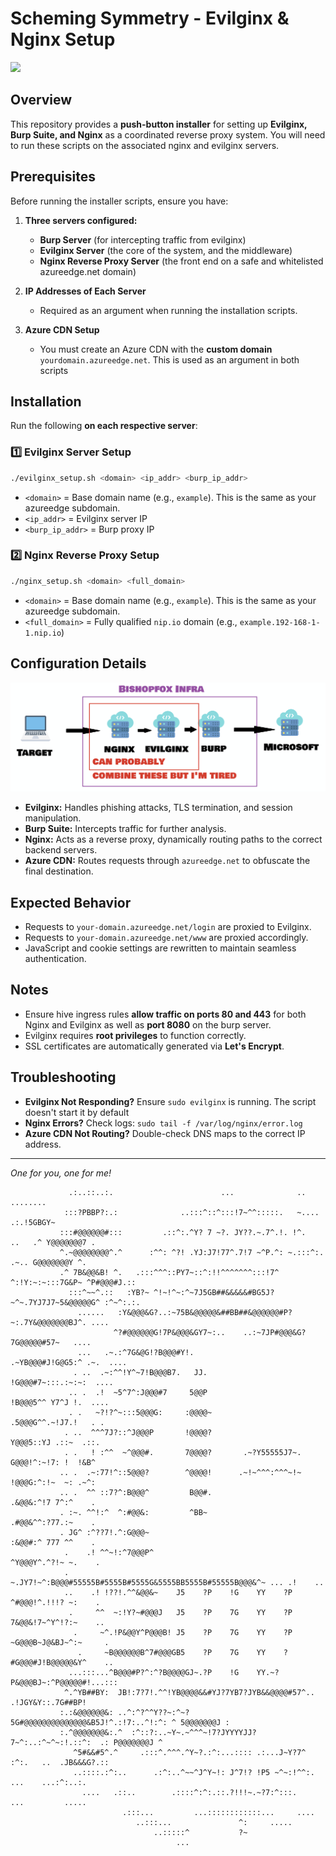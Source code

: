 # Scheming Symmetry - Evilginx & Nginx Setup

<img src="https://tcgplayer-cdn.tcgplayer.com/product/192521_in_1000x1000.jpg" width="25%">

## Overview
This repository provides a **push-button installer** for setting up **Evilginx, Burp Suite, and Nginx** as a coordinated reverse proxy system. You will need to run these scripts on the associated nginx and evilginx servers.

## Prerequisites
Before running the installer scripts, ensure you have:

1. **Three servers configured:**
   - **Burp Server** (for intercepting traffic from evilginx)
   - **Evilginx Server** (the core of the system, and the middleware)
   - **Nginx Reverse Proxy Server** (the front end on a safe and whitelisted azureedge.net domain)

2. **IP Addresses of Each Server**
   - Required as an argument when running the installation scripts.

3. **Azure CDN Setup**
   - You must create an Azure CDN with the **custom domain** `yourdomain.azureedge.net`. This is used as an argument in both scripts

## Installation
Run the following **on each respective server**:

### **1️⃣ Evilginx Server Setup**
```sh
./evilginx_setup.sh <domain> <ip_addr> <burp_ip_addr>
```
- `<domain>` = Base domain name (e.g., `example`). This is the same as your azureedge subdomain.
- `<ip_addr>` = Evilginx server IP
- `<burp_ip_addr>` = Burp proxy IP

### **2️⃣ Nginx Reverse Proxy Setup**
```sh
./nginx_setup.sh <domain> <full_domain>
```
- `<domain>` = Base domain name (e.g., `example`). This is the same as your azureedge subdomain.
- `<full_domain>` = Fully qualified `nip.io` domain (e.g., `example.192-168-1-1.nip.io`)

## Configuration Details
![Scheming Symmetry](https://raw.githubusercontent.com/twilson-bf/scheming_symmetry/refs/heads/main/image.png)

- **Evilginx:** Handles phishing attacks, TLS termination, and session manipulation.
- **Burp Suite:** Intercepts traffic for further analysis.
- **Nginx:** Acts as a reverse proxy, dynamically routing paths to the correct backend servers.
- **Azure CDN:** Routes requests through `azureedge.net` to obfuscate the final destination.

## Expected Behavior
- Requests to `your-domain.azureedge.net/login` are proxied to Evilginx.
- Requests to `your-domain.azureedge.net/www` are proxied accordingly.
- JavaScript and cookie settings are rewritten to maintain seamless authentication.

## Notes
- Ensure hive ingress rules **allow traffic on ports 80 and 443** for both Nginx and Evilginx as well as **port 8080** on the burp server.
- Evilginx requires **root privileges** to function correctly.
- SSL certificates are automatically generated via **Let's Encrypt**.

## Troubleshooting
- **Evilginx Not Responding?** Ensure `sudo evilginx` is running. The script doesn't start it by default
- **Nginx Errors?** Check logs: `sudo tail -f /var/log/nginx/error.log`
- **Azure CDN Not Routing?** Double-check DNS maps to the correct IP address.

---

_One for you, one for me!_
```
             .:..::..:.                        ...              ..            ........              
            :::?PBBP?:.:              ..:::^::^:::!7~^^:::::.   ~....       .:.!5GBGY~              
           :::#@@@@@@#:::         .::^:.^Y? 7 ~?. JY??.~.7^.!. !^.    ..   .^ Y@@@@@@@7 .           
           ^.~@@@@@@@@^.^      :^^: ^?! .YJ:J7!77^.7!7 ~^P.^: ~.:::^:.   .~.. G@@@@@@@Y ^.          
           .^ 7B&@@&B! ^.   .:::^^^::PY7~::^:!!^^^^^^^:::!7^ ^:!Y:~:~:::7G&P~ ^P#@@@#J.::           
             :::^~~^.::   :YB?~ ^!~!^~:^~7J5GB##&&&&&#BG5J?~^~.7YJ7J7~5&@@@@@G^ :^~^:.:.            
               ......   :Y&@@@&G?..:~75B&@@@@@&##BB##&@@@@@@#P?~:.7Y&@@@@@@@BJ^. ....               
                       ^?#@@@@@@G!7P&@@@&GY7~:..    ..:~7JP#@@@&G?7G@@@@@#57~   ....                
               ...   .~.:^7G&@G!?B@@@#Y!.                  .~YB@@@#J!G@G5:^ .~.  ....               
              . ..  .~:^^!Y^~7!B@@@B7.   JJ.                   !G@@@#7~:::.:~:~:  ....              
             .. .  .!  ~5^7^:J@@@#7     5@@P                     !B@@@5^^ Y7^J !.  ....             
             . .   ~?!?^~:::5@@@G:     :@@@@~                     .5@@@G^^.~!J7.!   . .             
            . ..  ^^^7J?::^J@@@P       !@@@@?                       Y@@@5::YJ .::~  .::.            
            . .   ! :^^  ~^@@@#.       7@@@@?       .~?Y55555J7~.    G@@@!^:~!7: !  !&B^            
           .. .  .~:77!^::5@@@?        ^@@@@!      .~!~^^^:^^^~!~    !@@@G:^:!~  ~: .~^:            
           .. .  ^^ ::7?^:B@@@^         B@@#.                        .&@@&:^!7 7^:^    .            
           . :~. ^^!:^  ^:#@@&:         ^BB~                         .#@@&^^:?77.:~    .            
           . JG^ :^??7!.^:G@@@~                                      :&@@#:^ 777 ^^    .            
            .    .! ^^~!:^7@@@P^                                    ^Y@@@Y^.^?!~ ~.    .            
            .     ~.JY7!~^:B@@@#55555B#5555B#5555G&5555BB5555B#55555B@@@&^~ ... .!    ..            
            ..    .! !??!.^^&@@&~    J5    ?P    !G    YY    ?P    ^#@@@!^.!!!? ~:    .             
             .     ^^  ~:!Y?~#@@@J   J5    ?P    7G    YY    ?P   7&@@&!7~^Y^!?:~    ..             
              .     ~^.!P&@@Y^P@@@B! J5    ?P    7G    YY    ?P ~G@@@B~J@&BJ~^:~     .              
               .     ~B@@@@@@B^7#@@@GB5    ?P    7G    YY    ?#G@@@#J!B@@@@@&Y^    ..               
             ...:::...^B@@@#P?^:^?B@@@@GJ~.?P    !G    YY.~?P&@@@BJ~:^P@@@@@#!...:::                
            ^.^YB##BY:  JB!:7?7!.^^!YB@@@@&&#YJ?7YB7?JYB&&@@@@#57^.. .!JGY&Y::.7G##BP!              
           :.:&@@@@@@&: ..^:^?^^Y??~:^~?5G#@@@@@@@@@@@@@@&B5J!^.:!7:..^!:^: ^ 5@@@@@@@J :           
           :.^@@@@@@@&:.^  :^::?:..~Y~.~^^^~!7?JYYYYJJ?7~^:..:^~^~:!.::^:  .: P@@@@@@@J ^           
              ^5#&&#5^.^     .:::^.^^^.^Y~?.:^:...:::: .:...J~Y?7^ :^:.   ..  .JB&&&G?.::           
              ..::::.:^:..      .:^:..^~~^J^Y~!: J^7!? !P5 ~^~:!^^:.   ...    ...:^:..:.            
                ....   .::..        .::::^:^:.::.?!!!~.~?7:^:::.    ...         .....               
                         .:::...         ...::::::::::::...     ....                                
                            ..:::...               ^:     .....                                     
                                ..:::::^           ?~                                               
                                     ...                                                            
                                                                                                    
```

